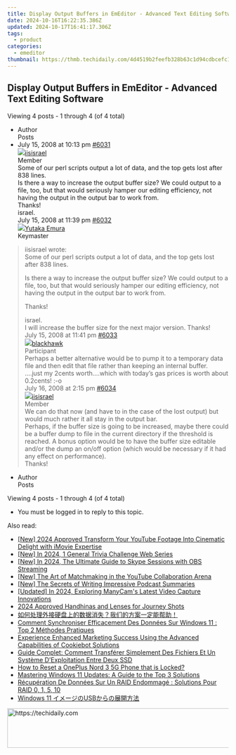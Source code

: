 ```yaml
---
title: Display Output Buffers in EmEditor - Advanced Text Editing Software
date: 2024-10-16T16:22:35.386Z
updated: 2024-10-17T16:41:17.306Z
tags:
  - product
categories:
  - emeditor
thumbnail: https://thmb.techidaily.com/4d4519b2feefb328b63c1d94cdbcefc1487c835a8052a017be6091c495520e05.jpg
---
```


## Display Output Buffers in EmEditor - Advanced Text Editing Software

Viewing 4 posts - 1 through 4 (of 4 total)

* Author  
Posts
* July 15, 2008 at 10:13 pm [#6031](https://tools.techidaily.com/emeditor/products/)  
[![](https://secure.gravatar.com/avatar/8bf40fd046e10dfd445d21eb0b0d8d93?s=80&d=identicon&r=g)iisisrael](https://www.emeditor.com/forums/users/iisisrael/ "View iisisrael's profile")  
Member  
Some of our perl scripts output a lot of data, and the top gets lost after 838 lines.  
 Is there a way to increase the output buffer size? We could output to a file, too, but that would seriously hamper our editing efficiency, not having the output in the output bar to work from.  
 Thanks!  
 israel.  
July 15, 2008 at 11:39 pm [#6032](https://tools.techidaily.com/emeditor/products/)  
[![](https://secure.gravatar.com/avatar/a0a6377144ed3636f985d87303f65ed2?s=80&d=identicon&r=g)Yutaka Emura](https://www.emeditor.com/forums/users/yemura/ "View Yutaka Emura's profile")  
Keymaster  
> iisisrael wrote:  
> Some of our perl scripts output a lot of data, and the top gets lost after 838 lines.  
>  
> Is there a way to increase the output buffer size? We could output to a file, too, but that would seriously hamper our editing efficiency, not having the output in the output bar to work from.  
>  
> Thanks!  
>  
> israel.  
 I will increase the buffer size for the next major version. Thanks!  
July 15, 2008 at 11:41 pm [#6033](https://tools.techidaily.com/emeditor/products/)  
[![](https://secure.gravatar.com/avatar/b4950aabee55ce60ebda7305b22c354b?s=80&d=identicon&r=g)blackhawk](https://www.emeditor.com/forums/users/blackhawk/ "View blackhawk's profile")  
Participant  
Perhaps a better alternative would be to pump it to a temporary data file and then edit that file rather than keeping an internal buffer.  
 ….just my 2cents worth….which with today’s gas prices is worth about 0.2cents! :-o  
July 16, 2008 at 2:15 pm [#6034](https://tools.techidaily.com/emeditor/products/)  
[![](https://secure.gravatar.com/avatar/8bf40fd046e10dfd445d21eb0b0d8d93?s=80&d=identicon&r=g)iisisrael](https://www.emeditor.com/forums/users/iisisrael/ "View iisisrael's profile")  
Member  
We can do that now (and have to in the case of the lost output) but would much rather it all stay in the output bar.  
 Perhaps, if the buffer size is going to be increased, maybe there could be a buffer dump to file in the current directory if the threshold is reached. A bonus option would be to have the buffer size editable and/or the dump an on/off option (which would be necessary if it had any effect on performance).  
 Thanks!
* Author  
Posts

Viewing 4 posts - 1 through 4 (of 4 total)

* You must be logged in to reply to this topic.

<ins class="adsbygoogle"
     style="display:block"
     data-ad-format="autorelaxed"
     data-ad-client="ca-pub-7571918770474297"
     data-ad-slot="1223367746"></ins>

<ins class="adsbygoogle"
     style="display:block"
     data-ad-client="ca-pub-7571918770474297"
     data-ad-slot="8358498916"
     data-ad-format="auto"
     data-full-width-responsive="true"></ins>

<span class="atpl-alsoreadstyle">Also read:</span>
<div><ul>
<li><a href="https://youtube-lab.techidaily.com/024-approved-transform-your-youtube-footage-into-cinematic-delight-with-imovie-expertise/"><u>[New] 2024 Approved Transform Your YouTube Footage Into Cinematic Delight with iMovie Expertise</u></a></li>
<li><a href="https://fox-direct.techidaily.com/new-in-2024-1-general-trivia-challenge-web-series/"><u>[New] In 2024, 1 General Trivia Challenge Web Series</u></a></li>
<li><a href="https://video-capture.techidaily.com/new-in-2024-the-ultimate-guide-to-skype-sessions-with-obs-streaming/"><u>[New] In 2024, The Ultimate Guide to Skype Sessions with OBS Streaming</u></a></li>
<li><a href="https://facebook-video-share.techidaily.com/new-the-art-of-matchmaking-in-the-youtube-collaboration-arena/"><u>[New] The Art of Matchmaking in the YouTube Collaboration Arena</u></a></li>
<li><a href="https://some-guidance.techidaily.com/new-the-secrets-of-writing-impressive-podcast-summaries/"><u>[New] The Secrets of Writing Impressive Podcast Summaries</u></a></li>
<li><a href="https://on-screen-recording.techidaily.com/updated-in-2024-exploring-manycams-latest-video-capture-innovations/"><u>[Updated] In 2024, Exploring ManyCam's Latest Video Capture Innovations</u></a></li>
<li><a href="https://some-techniques.techidaily.com/2024-approved-handhinas-and-lenses-for-journey-shots/"><u>2024 Approved Handhinas and Lenses for Journey Shots</u></a></li>
<li><a href="https://win-studio.techidaily.com/5aac5l2v5ase55cg5asw5o6l56gs55uy5lik55qe5pww5o2u5rai5asx77yf5oir5lus55qe5pa55qgi5lia5a6a6io95biu5yqp77yb/"><u>如何处理外接硬盘上的数据消失？我们的方案一定能帮助！</u></a></li>
<li><a href="https://win-studio.techidaily.com/comment-synchroniser-efficacement-des-donnees-sur-windows-11-top-2-methodes-pratiques/"><u>Comment Synchroniser Efficacement Des Données Sur Windows 11 : Top 2 Méthodes Pratiques</u></a></li>
<li><a href="https://solve-info.techidaily.com/experience-enhanced-marketing-success-using-the-advanced-capabilities-of-cookiebot-solutions/"><u>Experience Enhanced Marketing Success Using the Advanced Capabilities of Cookiebot Solutions</u></a></li>
<li><a href="https://win-studio.techidaily.com/guide-complet-comment-transferer-simplement-des-fichiers-et-un-systeme-dexploitation-entre-deux-ssd/"><u>Guide Complet: Comment Transférer Simplement Des Fichiers Et Un Système D’Exploitation Entre Deux SSD</u></a></li>
<li><a href="https://easy-unlock-android.techidaily.com/how-to-reset-a-oneplus-nord-3-5g-phone-that-is-locked-by-drfone-android/"><u>How to Reset a OnePlus Nord 3 5G Phone that is Locked?</u></a></li>
<li><a href="https://win-studio.techidaily.com/mastering-windows-11-updates-a-guide-to-the-top-3-solutions/"><u>Mastering Windows 11 Updates: A Guide to the Top 3 Solutions</u></a></li>
<li><a href="https://win-studio.techidaily.com/recuperation-de-donnees-sur-un-raid-endommage-solutions-pour-raid-0-1-5-10/"><u>Récupération De Données Sur Un RAID Endommagé : Solutions Pour RAID 0, 1, 5, 10</u></a></li>
<li><a href="https://win-studio.techidaily.com/1728484270134-windows-11-usb/"><u>Windows 11 イメージのUSBからの展開方法</u></a></li>
</ul></div>

<!-- affiliate ads begin -->
<a href="https://appsumo.8odi.net/c/5597632/2087389/7443" target="_top" id="2087389">
  <img src="//a.impactradius-go.com/display-ad/7443-2087389" border="0" alt="https://techidaily.com" width="728" height="90"/>
</a>
<img height="0" width="0" src="https://appsumo.8odi.net/i/5597632/2087389/7443" style="position:absolute;visibility:hidden;" border="0" />
<!-- affiliate ads end -->

